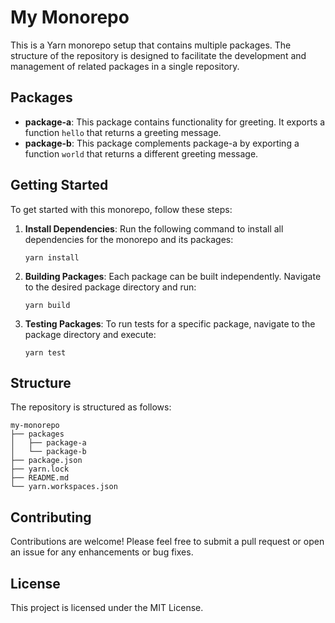 # My Monorepo

This is a Yarn monorepo setup that contains multiple packages. The structure of the repository is designed to facilitate the development and management of related packages in a single repository.

## Packages

- **package-a**: This package contains functionality for greeting. It exports a function `hello` that returns a greeting message.
- **package-b**: This package complements package-a by exporting a function `world` that returns a different greeting message.

## Getting Started

To get started with this monorepo, follow these steps:

1. **Install Dependencies**: Run the following command to install all dependencies for the monorepo and its packages:
   ```
   yarn install
   ```

2. **Building Packages**: Each package can be built independently. Navigate to the desired package directory and run:
   ```
   yarn build
   ```

3. **Testing Packages**: To run tests for a specific package, navigate to the package directory and execute:
   ```
   yarn test
   ```

## Structure

The repository is structured as follows:

```
my-monorepo
├── packages
│   ├── package-a
│   └── package-b
├── package.json
├── yarn.lock
├── README.md
└── yarn.workspaces.json
```

## Contributing

Contributions are welcome! Please feel free to submit a pull request or open an issue for any enhancements or bug fixes.

## License

This project is licensed under the MIT License.
